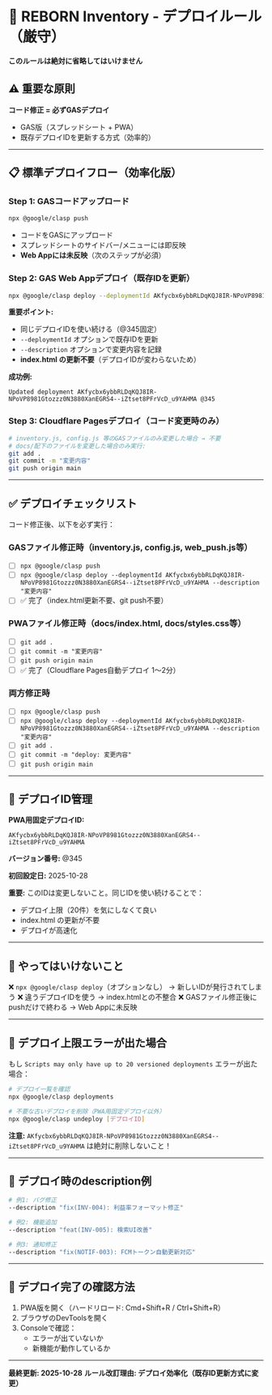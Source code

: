 # 🚀 REBORN Inventory - デプロイルール（厳守）

**このルールは絶対に省略してはいけません**

## ⚠️ 重要な原則

**コード修正 = 必ずGASデプロイ**
- GAS版（スプレッドシート + PWA）
- 既存デプロイIDを更新する方式（効率的）

---

## 📋 標準デプロイフロー（効率化版）

### Step 1: GASコードアップロード
```bash
npx @google/clasp push
```
- コードをGASにアップロード
- スプレッドシートのサイドバー/メニューには即反映
- **Web Appには未反映**（次のステップが必須）

### Step 2: GAS Web Appデプロイ（既存IDを更新）
```bash
npx @google/clasp deploy --deploymentId AKfycbx6ybbRLDqKQJ8IR-NPoVP8981Gtozzz0N3880XanEGRS4--iZtset8PFrVcD_u9YAHMA --description "変更内容の簡潔な説明"
```

**重要ポイント:**
- 同じデプロイIDを使い続ける（@345固定）
- `--deploymentId` オプションで既存IDを更新
- `--description` オプションで変更内容を記録
- **index.html の更新不要**（デプロイIDが変わらないため）

**成功例:**
```
Updated deployment AKfycbx6ybbRLDqKQJ8IR-NPoVP8981Gtozzz0N3880XanEGRS4--iZtset8PFrVcD_u9YAHMA @345
```

### Step 3: Cloudflare Pagesデプロイ（コード変更時のみ）
```bash
# inventory.js, config.js 等のGASファイルのみ変更した場合 → 不要
# docs/配下のファイルを変更した場合のみ実行:
git add .
git commit -m "変更内容"
git push origin main
```

---

## ✅ デプロイチェックリスト

コード修正後、以下を必ず実行：

### GASファイル修正時（inventory.js, config.js, web_push.js等）
- [ ] `npx @google/clasp push`
- [ ] `npx @google/clasp deploy --deploymentId AKfycbx6ybbRLDqKQJ8IR-NPoVP8981Gtozzz0N3880XanEGRS4--iZtset8PFrVcD_u9YAHMA --description "変更内容"`
- [ ] ✅ 完了（index.html更新不要、git push不要）

### PWAファイル修正時（docs/index.html, docs/styles.css等）
- [ ] `git add .`
- [ ] `git commit -m "変更内容"`
- [ ] `git push origin main`
- [ ] ✅ 完了（Cloudflare Pages自動デプロイ 1〜2分）

### 両方修正時
- [ ] `npx @google/clasp push`
- [ ] `npx @google/clasp deploy --deploymentId AKfycbx6ybbRLDqKQJ8IR-NPoVP8981Gtozzz0N3880XanEGRS4--iZtset8PFrVcD_u9YAHMA --description "変更内容"`
- [ ] `git add .`
- [ ] `git commit -m "deploy: 変更内容"`
- [ ] `git push origin main`

---

## 🔧 デプロイID管理

**PWA用固定デプロイID:**
```
AKfycbx6ybbRLDqKQJ8IR-NPoVP8981Gtozzz0N3880XanEGRS4--iZtset8PFrVcD_u9YAHMA
```

**バージョン番号:** @345

**初回設定日:** 2025-10-28

**重要:** このIDは変更しないこと。同じIDを使い続けることで：
- デプロイ上限（20件）を気にしなくて良い
- index.html の更新が不要
- デプロイが高速化

---

## 🚫 やってはいけないこと

❌ `npx @google/clasp deploy`（オプションなし） → 新しいIDが発行されてしまう
❌ 違うデプロイIDを使う → index.htmlとの不整合
❌ GASファイル修正後にpushだけで終わる → Web Appに未反映

---

## 🔄 デプロイ上限エラーが出た場合

もし `Scripts may only have up to 20 versioned deployments` エラーが出た場合：

```bash
# デプロイ一覧を確認
npx @google/clasp deployments

# 不要な古いデプロイを削除（PWA用固定デプロイ以外）
npx @google/clasp undeploy [デプロイID]
```

**注意:** `AKfycbx6ybbRLDqKQJ8IR-NPoVP8981Gtozzz0N3880XanEGRS4--iZtset8PFrVcD_u9YAHMA` は絶対に削除しないこと！

---

## 📝 デプロイ時のdescription例

```bash
# 例1: バグ修正
--description "fix(INV-004): 利益率フォーマット修正"

# 例2: 機能追加
--description "feat(INV-005): 検索UI改善"

# 例3: 通知修正
--description "fix(NOTIF-003): FCMトークン自動更新対応"
```

---

## 🔄 デプロイ完了の確認方法

1. PWA版を開く（ハードリロード: Cmd+Shift+R / Ctrl+Shift+R）
2. ブラウザのDevToolsを開く
3. Consoleで確認：
   - エラーが出ていないか
   - 新機能が動作しているか

---

**最終更新: 2025-10-28**
**ルール改訂理由: デプロイ効率化（既存ID更新方式に変更）**
